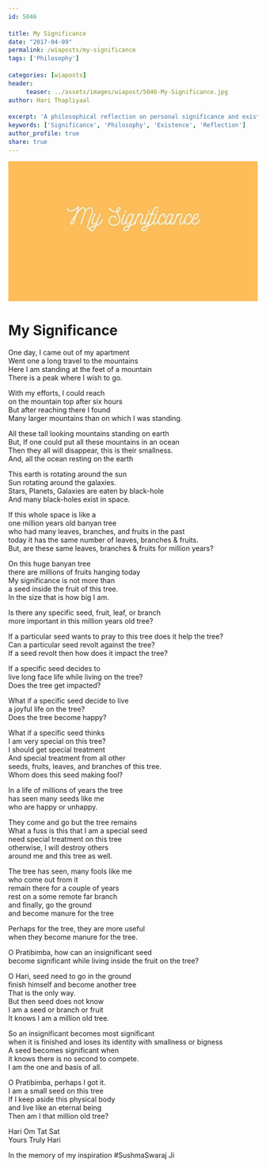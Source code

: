 ```yaml
--- 
id: 5046

title: My Significance
date: "2017-04-09"
permalink: /wiaposts/my-significance
tags: ['Philosophy']    

categories: [wiaposts] 
header:
     teaser: ../assets/images/wiapost/5046-My-Significance.jpg
author: Hari Thapliyaal 

excerpt: 'A philosophical reflection on personal significance and existence.' 
keywords: ['Significance', 'Philosophy', 'Existence', 'Reflection']
author_profile: true 
share: true 
---
```


![My Significance](../assets/images/wiapost/5046-My-Significance.jpg)     
   
# My Significance
    
One day, I came out of my apartment     
Went one a long travel to the mountains     
Here I am standing at the feet of a mountain     
There is a peak where I wish to go.    
    
With my efforts, I could reach     
on the mountain top after six hours     
But after reaching there I found     
Many larger mountains than on which I was standing.    
    
All these tall looking mountains standing on earth     
But, If one could put all these mountains in an ocean     
Then they all will disappear, this is their smallness.     
And, all the ocean resting on the earth    
    
This earth is rotating around the sun     
Sun rotating around the galaxies.     
Stars, Planets, Galaxies are eaten by black-hole     
And many black-holes exist in space.    
    
If this whole space is like a     
one million years old banyan tree     
who had many leaves, branches, and fruits in the past     
today it has the same number of leaves, branches &amp; fruits.     
But, are these same leaves, branches &amp; fruits for million years?    
    
On this huge banyan tree     
there are millions of fruits hanging today     
My significance is not more than     
a seed inside the fruit of this tree.     
In the size that is how big I am.    
    
Is there any specific seed, fruit, leaf, or branch     
more important in this million years old tree?    
    
If a particular seed wants to pray to this tree does it help the tree?     
Can a particular seed revolt against the tree?     
If a seed revolt then how does it impact the tree?    
    
If a specific seed decides to     
live long face life while living on the tree?     
Does the tree get impacted?    
    
What if a specific seed decide to live     
a joyful life on the tree?     
Does the tree become happy?    
    
What if a specific seed thinks     
I am very special on this tree?     
I should get special treatment     
And special treatment from all other     
seeds, fruits, leaves, and branches of this tree.     
Whom does this seed making fool?    
    
In a life of millions of years the tree     
has seen many seeds like me     
who are happy or unhappy.    
    
They come and go but the tree remains     
What a fuss is this that I am a special seed     
need special treatment on this tree     
otherwise, I will destroy others     
around me and this tree as well.    
    
The tree has seen, many fools like me     
who come out from it     
remain there for a couple of years     
rest on a some remote far branch     
and finally, go the ground     
and become manure for the tree    
    
Perhaps for the tree, they are more useful     
when they become manure for the tree.    
    
O Pratibimba, how can an insignificant seed     
become significant while living inside the fruit on the tree?    
    
O Hari, seed need to go in the ground     
finish himself and become another tree     
That is the only way.     
But then seed does not know     
I am a seed or branch or fruit     
It knows I am a million old tree.    
    
So an insignificant becomes most significant     
when it is finished and loses its identity with smallness or bigness     
A seed becomes significant when     
it knows there is no second to compete.     
I am the one and basis of all.    
    
O Pratibimba, perhaps I got it.     
I am a small seed on this tree     
If I keep aside this physical body     
and live like an eternal being     
Then am I that million old tree?    
    
Hari Om Tat Sat     
Yours Truly Hari    
    
In the memory of my inspiration #SushmaSwaraj Ji    
